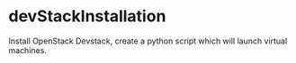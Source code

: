 # devStackInstallation
Install OpenStack Devstack, create a python script which will launch virtual machines.
